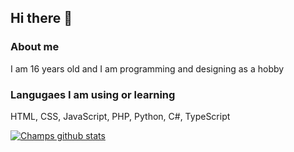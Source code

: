 ## Hi there 👋

### About me
I am 16 years old and I am programming and designing as a hobby

### Langugaes I am using or learning
HTML, CSS, JavaScript, PHP, Python, C#, TypeScript

[![Champs github stats](https://github-readme-stats.vercel.app/api?username=champmq&theme=highcontrast)](https://github.com/anuraghazra/github-readme-stats)
